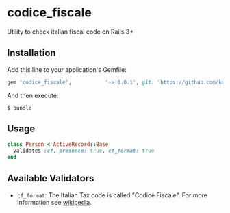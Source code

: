 # codice_fiscale
Utility to check italian fiscal code on Rails 3+

## Installation

Add this line to your application's Gemfile:

```ruby
gem 'codice_fiscale',           '~> 0.0.1', git: 'https://github.com/knightq/codice_fiscale.git'
```

And then execute:

    $ bundle

## Usage

```ruby
class Person < ActiveRecord::Base
  validates :cf, presence: true, cf_format: true
end
```

## Available Validators

* `cf_format`: The Italian Tax code is called "Codice Fiscale".
For more information see [wikipedia](http://en.wikipedia.org/wiki/Italian_fiscal_code_card).
